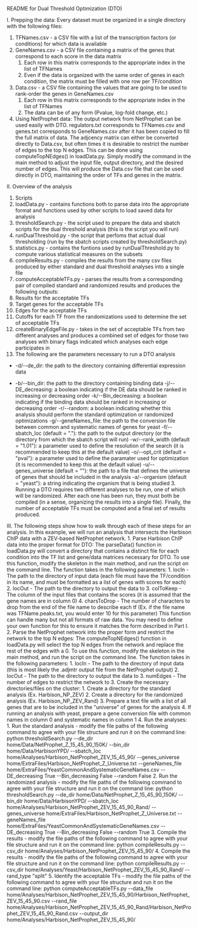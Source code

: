 README for Dual Threshold Optimization (DTO)


I. Prepping the data:
Every dataset must be organized in a single directory with the following files:
1. TFNames.csv - a CSV file with a list of the transcription factors (or conditions) for which data is available
2. GeneNames.csv - a CSV file containing a matrix of the genes that correspond to each score in the data matrix
   1. Each row in this matrix corresponds to the appropriate index in the list of TFNames
   2. Even if the data is organized with the same order of genes in each condition, the matrix must be filled with one row per TF/condition
3. Data.csv - a CSV file containing the values that are going to be used to rank-order the genes in GeneNames.csv
   1. Each row in this matrix corresponds to the appropriate index in the list of TFNames
   2. The data can be of any form (Pvalue, log-fold change, etc.)
4. Using NetProphet data:
	The output network from NetProphet can be used easily with DTO. regulators.txt corresponds to TFNames.csv and genes.txt corresponds to GeneNames.csv after it has been copied to fill the full matrix of data. The adjcency matrix can either be converted directly to Data.csv, but often times it is desirable to restrict the number of edges to the top N edges. This can be done using computeTopNEdges() in loadData.py. Simply modify the command in the main method to adjust the input file, output directory, and the desired number of edges. This will produce the Data.csv file that can be used directly in DTO, maintaining the order of TFs and genes in the matrix. 

II. Overview of the analysis
1. Scripts
  1. loadData.py - contains functions both to parse data into the appropriate format and functions used by other scripts to load saved data for analysis
  2. thresholdSearch.py - the script used to prepare the data and sbatch scripts for the dual threshold analysis (this is the script you will run)
  3. runDualThreshold.py - the script that perfoms that actual dual thresholding (run by the sbatch scripts created by thresholdSearch.py)
  4. statistics.py - contains the funtions used by runDualThreshold.py to compute various statistical measures on the subsets
  5. compileResults.py - compiles the results from the many csv files produced by either standard and dual threshold analyses into a single file
  6. computeAcceptableTFs.py - parses the results from a corresponding pair of compiled standard and randomized results and produces the following outputs:
   1. Results for the acceptable TFs 
   2. Target genes for the acceptable TFs
   3. Edges for the acceptable TFs
   4. Cutoffs for each TF from the randomizations used to determine the set of acceptable TFs
  7. createBinaryEdgeFile.py - takes in the set of acceptable TFs from two different analyses and produces a combined set of edges for those two analyses with binary flags indicated which analyses each edge participates in
2. The following are the parameters necessary to run a DTO analysis
  - -d/--de_dir: the path to the directory containing differential expression data
  * -b/--bin_dir: the path to the directory containing binding data
  -j/--DE_decreasing: a boolean indicating if the DE data should be ranked in increasing or decreasing order
		-k/--Bin_decreasing: a boolean indicating if the binding data should be ranked in increasing or decreasing order
		-r/--random: a boolean indicating whether this analysis should perform the standard optimization or randomized optimizations
		-g/--geneNames_file: the path to the conversion file between common and systematic names of genes for yeast
		-f/--sbatch_loc (default = "."): the path to the output directory (or the directory from which the sbatch script will run)
		-w/--rank_width (default = "1.01"): a parameter used to define the resolution of the search (it is recommended to keep this at the default value)
		-o/--opt_crit (default = "pval"): a parameter used to define the paramater used for optimization (it is recommended to keep this at the default value)
		-u/--genes_universe (default = ""): the path to a file that defines the universe of genes that should be included in the analysis
		-a/--organism (default = "yeast"): a string indicating the organism that is being studied
	3. Running a DTO requires two different analyses to be run, one of which will be randomized. After each one has been run, they must both be compiled (in a sense, organizing the results into a single file). Finally, the number of acceptable TFs must be computed and a final set of results produced.

III. The following steps show how to walk through each of these steps for an analysis. In this example, we will run an analysis that intersects the Harbison ChIP data with a ZEV-based NetProphet network.
	1. Parse Harbison ChIP data into the proper format for DTO:
		The parseData() function in loadData.py will convert a directory that contains a distinct file for each condition into the TF list and gene/data matrices necessary for DTO. To use this function, modify the skeleton in the main method, and run the script on the command line. The function takes in the following parameters:
			1. locIn - The path to the directory of input data (each file must have the TF/condition in its name, and must be formatted as a list of genes with scores for each)
			2. locOut - The path to the directory to output the data to
			3. colToKeep - The column of the input files that contains the scores (it is assumed that the gene names are in column 0)
			4. charsToDrop - The number of characters to drop from the end of the file name to describe each tf (Ex. if the file name was TFName.peaks.txt, you would enter 10 for this parameter)
		This function can handle many but not all formats of raw data. You may need to define your own function for this to ensure it matches the form described in Part I.
	2. Parse the NetProphet network into the proper form and restrict the network to the top N edges:
		The computeTopNEdges() function in loadData.py will select the top N edges from the network and replace the rest of the edges with a 0. To use this function, modify the skeleton in the main method, and run the script on the command line. The function takes in the following parameters:
			1. locIn - The path to the directory of input data (this is most likely the .adjmtr output file from the NetProphet output)
			2. locOut - The path to the directory to output the data to
			3. numEdges - The number of edges to restrict the network to
	3. Create the necessary directories/files on the cluster:
		1. Create a directory for the standard analysis (Ex. Harbison_NP_ZEV)
		2. Create a directory for the randomized analysis (Ex. Harbison_NP_ZEV_Rand)
		3. Prepare a text file with a list of all genes that are to be included in the "universe" of genes for the analysis
		4. If running an analysis with yeast, prepare a gene conversion file with common names in column 0 and systematic names in column 1
	4. Run the analyses:
		1. Run the standard analysis - modify the file paths of the following command to agree with your file structure and run it on the command line:
			python thresholdSearch.py --de_dir home/Data/NetProphet_Z_15_45_90_150K/ --bin_dir home/Data/HarbisonYPD/ --sbatch_loc home/Analyses/Harbison_NetProphet_ZEV_15_45_90/ --genes_universe home/ExtraFiles/Harbison_NetProphet_Z_Universe.txt --geneNames_file home/ExtraFiles/YeastCommonAndSystematicGeneNames.csv --DE_decreasing True --Bin_decreasing False --random False
		2. Run the randomized analysis - modify the file paths of the following command to agree with your file structure and run it on the command line:
			python thresholdSearch.py --de_dir home/Data/NetProphet_Z_15_45_90_150K/ --bin_dir home/Data/HarbisonYPD/ --sbatch_loc home/Analyses/Harbison_NetProphet_ZEV_15_45_90_Rand/ --genes_universe home/ExtraFiles/Harbison_NetProphet_Z_Universe.txt --geneNames_file home/ExtraFiles/YeastCommonAndSystematicGeneNames.csv --DE_decreasing True --Bin_decreasing False --random True
		3. Compile the results - modify the file paths of the following command to agree with your file structure and run it on the command line:
			python compileResults.py --csv_dir home/Analyses/Harbison_NetProphet_ZEV_15_45_90/
		4. Compile the results - modify the file paths of the following command to agree with your file structure and run it on the command line:
			python compileResults.py --csv_dir home/Analyses/Yeast/Harbison_NetProphet_ZEV_15_45_90_Rand/ --rand_type "split"
		5. Identify the acceptable TFs - modify the file paths of the following command to agree with your file structure and run it on the command line:
			python computeAcceptableTFs.py --data_file home/Analyses/Harbison_NetProphet_ZEV_15_45_90/Harbison_NetProphet_ZEV_15_45_90.csv --rand_file home/Analyses/Harbison_NetProphet_ZEV_15_45_90_Rand/Harbison_NetProphet_ZEV_15_45_90_Rand.csv --output_dir home/Analyses/Harbison_NetProphet_ZEV_15_45_90/
		





















